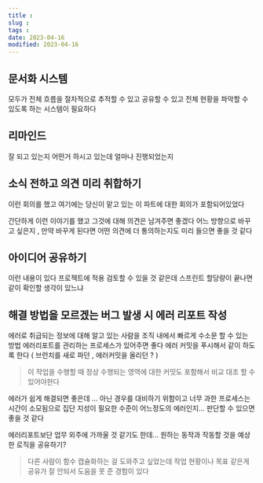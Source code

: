 ```yaml
---
title :
slug :
tags :
date: 2023-04-16
modified: 2023-04-16
---
```


## 문서화 시스템

모두가 전체 흐름을 절차적으로 추적할 수 있고
공유할 수 있고
전체 현황을 파악할 수 있도록 하는 시스템이 필요하다

## 리마인드

잘 되고 있는지
어떤거 하시고 있는데 얼마나 진행되었는지

## 소식 전하고 의견 미리 취합하기

이런 회의를 했고
여기에는 당신이 맡고 있는 이 파트에 대한 회의가 포함되어있었다

간단하게 이런 이야기를 했고
그것에 대해 의견은 남겨주면 좋겠다
어느 방향으로 바꾸고 싶은지 , 만약 바꾸게 된다면 어떤 의견에 더 통의하는지도 미리 들으면 좋을 것 같다

## 아이디어 공유하기

이런 내용이 있다
프로젝트에 적용 검토할 수 있을 것 같은데
스프린트 할당량이 끝나면 같이 확인할 생각이 있느냐

## 해결 방법을 모르겠는 버그 발생 시 에러 리포트 작성

에러로 취급되는 정보에 대해 알고 있는 사람을 조직 내에서 빠르게 수소문 할 수 있는 방법
에러리포트를 관리하는 프로세스가 있어주면 좋다
에러 커밋을 푸시해서 같이 하도록 한다 ( 브런치를 새로 파던 , 에러커밋을 올리던 ? )
> 이 작업을 수행할 때 정상 수행되는 영역에 대한 커밋도 포함해서 비교 대조 할 수 있어야한다

에러가 쉽게 해결되면 좋은데 ... 아닌 경우를 대비하기 위함이고
너무 과한 프로세스는 시간이 소모됨으로 집단 지성이 필요한 수준이 어느정도의 에러인지...
판단할 수 있으면 좋을 것 같다

에러리포트보단 업무 외주에 가까울 것 같기도 한데...
원하는 동작과 작동할 것을 예상한 로직을 공유하기?
> 다른 사람이 함수 캡슐화하는 걸 도와주고 싶었는데 작업 현황이나 목표 같은게 공유가 잘 안되서 도움을 못 준 경험이 있다

##
